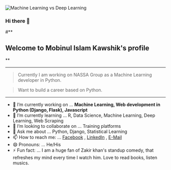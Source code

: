 ![Machine Learning vs Deep Learning](https://i.postimg.cc/3Nz7t1dW/MLvsDL.png)
### Hi there 👋
#**

## Welcome to Mobinul Islam Kawshik's profile

**

***

> Currently I am working on NASSA Group as a Machine Learning developer in Python.

> Want to build a career based on Python.

*** 




- 🔭 I’m currently working on ... **Machine Learning, Web development in Python (Django, Flask), Javascript**
- 🌱 I’m currently learning ... R, Data Science, Machine Learning, Deep Learning, Web Scraping
- 👯 I’m looking to collaborate on ... Training platforms
- 💬 Ask me about ... Python, Django, Statistical Learning
- 📫 How to reach me: ... [Facebook](https://web.facebook.com/engr.kawshik/) , [LinkedIn](https://www.linkedin.com/in/md-mobinul-islam/) , [E-Mail](engr.kawshik@hotmail.com) 
- 😄 Pronouns: ... He/His
- ⚡ Fun fact: ... I am a huge fan of Zakir khan's standup comedy, that refreshes my mind every time I watch him. Love to read books, listen musics.
